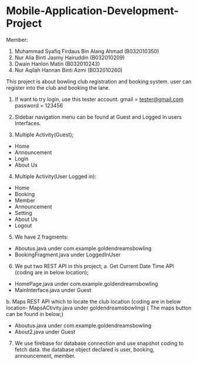# Mobile-Application-Development-Project

Member:
1. Muhammad Syafiq Firdaus Bin Alang Ahmad (B032010350)
2. Nur Alia Binti Jasmy Hairuddin (B032010209)
3. Dwain Hanlon Matin (B032010243)
4. Nur Aqilah Hannan Binti Azmi (B032010260)

This project is about bowling club registration and booking system. user can register into the club and booking the lane.

1. If want to try login, use this tester account.
gmail = tester@gmail.com
password = 123456

2. Sidebar navigation menu can be found at Guest and Logged In users Interfaces.

3. Multiple Activity(Guest);
- Home
- Announcement
- Login
- About Us

4. Multiple Activity(User Logged in): 
- Home
- Booking
- Member
- Announcement
- Setting
- About Us
- Logout

5. We have 2 fragments:
- Aboutus.java under com.example.goldendreamsbowling
- BookingFragment.java under LoggedInUser

6. We put two REST API in this project;
a. Get Current Date Time API (coding are in below location);
- HomePage.java under com.example.goldendreamsbowling 
- MainInterface.java under Guest

b. Maps REST API which to locate the club location (coding are in below location- MapsACtivity.java under goldendreamsbowling)
( The maps button can be found in below;)
- Aboutus.java under com.example.goldendreamsbowling
- About2.java under Guest

7. We use firebase for database connection and use snapshot coding to fetch data. the database object declared is user, booking, announcement, member.
